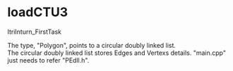 # loadCTU3
ItriInturn_FirstTask

The type, "Polygon", points to a circular doubly linked list.  
The circular doubly linked list stores Edges and Vertexs details.
"main.cpp" just needs to refer "PEdll.h".
